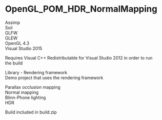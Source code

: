 # OpenGL_POM_HDR_NormalMapping

Assimp  
Soil  
GLFW  
GLEW  
OpenGL 4.3  
Visual Studio 2015  
  
Requires Visual C++ Redistributable for Visual Studio 2012 in order to run the build  
  
Library - Rendering framework  
Demo project that uses the rendering framework  
  
Parallax occlusion mapping  
Normal mapping  
Blinn-Phone lighting  
HDR  
  
Build included in build.zip  
